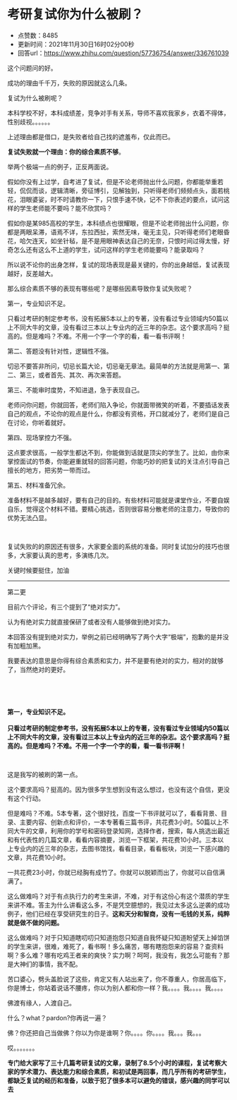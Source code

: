 # 考研复试你为什么被刷？
- 点赞数：8485
- 更新时间：2021年11月30日16时02分00秒
- 回答url：https://www.zhihu.com/question/57736754/answer/336761039
<body>
 <p data-pid="ZwMfn4As">这个问题问的好。</p>
 <p data-pid="_aA9YkhA">成功的理由千千万，失败的原因就这么几条。</p>
 <p data-pid="Kpo_Y_bL">复试为什么被刷呢？</p>
 <p data-pid="-ihImwcE">本科学校不好，本科成绩差，竞争对手有关系，导师不喜欢我家乡，衣着不得体，性别歧视。。。。。。</p>
 <p data-pid="lU7MiZNq">上述理由都是借口，是失败者给自己找的遮羞布，仅此而已。</p>
 <p data-pid="rSJIuCKk"><b>复试失败就一个理由：你的综合素质不够</b>。</p>
 <p data-pid="m6XkBHk6">举两个极端一点的例子，正反两面说。</p>
 <p data-pid="y-4-f_nJ">假如你没有上过学，自考进了复试，但是不论老师抛出什么问题，你都能举重若轻，侃侃而谈，逻辑清晰，旁征博引，见解独到，只听得老师们频频点头，面若桃花，泪眼婆娑，时不时请教你一下，只恨手速不快，记不下你表述的要点，试问这样的学生老师能不要吗？能不欣赏吗？</p>
 <p data-pid="6j10Puf2">假如你是某985高校的学生，本科绩点也很耀眼，但是不论老师抛出什么问题，你都是两眼呆滞，语焉不详，东拉西扯，索然无味，毫无主见，只听得老师们老眼昏花，哈欠连天，如坐针毡，是不是用眼神表达自己的无奈，只恨时间过得太慢，好奇怎么还有这么不上道的学生，试问这样的学生老师能要吗？能录取吗？</p>
 <p data-pid="Rc8Yw4sD">所以说不论你的出身怎样，复试的现场表现是最关键的，你的出身越低，复试表现越好，反差越大。</p>
 <p data-pid="ja4ZTiaV">那么综合素质不够的表现有哪些呢？是哪些因素导致你复试失败呢？</p>
 <p data-pid="WQ5zndR4">第一，专业知识不足。</p>
 <p data-pid="40NQYucE">只看过考研的制定参考书，没有拓展5本以上的专著，没有看过专业领域内50篇以上不同大牛的文章，没有看过三本以上专业内的近三年的杂志。这个要求高吗？挺高的。但是难吗？不难。不用一个字一个字的看，看一看书评啊！</p>
 <p data-pid="BoufvqPf">第二、答题没有针对性，逻辑性不强。</p>
 <p data-pid="QLU6XKth">切忌不要答非所问，切忌长篇大论，切忌毫无章法。最简单的方法就是用第一、第二、第三，或者首先、其次、再次来答题。</p>
 <p data-pid="t2TGv2yP">第三、不能审时度势，不知进退，急于表现自己。</p>
 <p data-pid="1DCmYIHv">老师问你问题，你就回答，老师们陷入争论，你就面带微笑的听着，不要插话发表自己的观点，不论你的观点是什么，你都没有资格，开口就减分了，老师们是自己在讨论，你听着就好。</p>
 <p data-pid="pOXx0UQF">第四、现场掌控力不强。</p>
 <p data-pid="IqLdHMpn">这点要求很高，一般学生都达不到，你能做到话就是顶尖的学生了。比如，由你来掌控面试的节奏，你能避重就轻的回答问题，你能巧妙的把复试的关注点引导自己擅长的地方，把劣势一带而过。</p>
 <p data-pid="OECsEq_6">第五、材料准备冗余。</p>
 <p data-pid="aDKWdBBa">准备材料不是越多越好，要有自己的目的。有些材料可能就是课堂作业，不要自娱自乐，觉得这个材料不错。要精心挑选，否则很容易分散老师的注意力，导致你的优势无法凸显。</p>
 <p class="ztext-empty-paragraph"><br></p>
 <p data-pid="TD3XXtrs">复试失败的的原因还有很多，大家要全面的系统的准备。同时复试加分的技巧也很多，大家要认真的思考，多演练几次。</p>
 <p data-pid="g-S-j8Kc">关键时候要挺住，加油</p>
 <hr>
 <p data-pid="y_IDIv53">第二更</p>
 <p data-pid="Y7Qe1f0G">目前六个评论，有三个提到了“绝对实力”。</p>
 <p data-pid="TJOYcofO">认为有绝对实力就直接保研了或者没有人能够做到绝对实力。</p>
 <p data-pid="MbenqcKj">本回答没有提到绝对实力，举例之前已经明确写了两个大字“极端”，抱歉的是并没有加粗加黑。</p>
 <p data-pid="Qu6k_7zN">我要表达的意思是你得有综合素质和实力，并不是要有绝对的实力，相对的就够了，当然绝对的更好。</p>
 <p class="ztext-empty-paragraph"><br></p>
 <p class="ztext-empty-paragraph"><br></p>
 <p data-pid="JmpbGZdn"><b>第一，专业知识不足。</b><br><br><b>只看过考研的制定参考书，没有拓展5本以上的专著，没有看过专业领域内50篇以上不同大牛的文章，没有看过三本以上专业内的近三年的杂志。这个要求高吗？挺高的。但是难吗？不难。不用一个字一个字的看，看一看书评啊！</b></p>
 <p class="ztext-empty-paragraph"><br></p>
 <p data-pid="yXW53oa1">这是我写的被刷的第一点。</p>
 <p data-pid="2mSEH63i">这个要求高吗？挺高的。因为很多学生想到没有这么想过，也没有这个自信，更没有这个行动。</p>
 <p data-pid="gqARgMlJ">但是难吗？不难。5本专著，这个很好找，百度一下书评就可以了，看看背景、目录、主要内容、创新点和评价，一本专著看三篇书评，共花费3小时。50篇以上不同大牛的文章，利用你的学号和密码登录知网，选择作者，搜索，每人挑选出最近和有代表性的几篇文章，看看内容摘要，浏览一下框架，共花费10小时。三本以上专业内的近三年的杂志，去图书馆找，看看目录，看看板块，浏览一下感兴趣的文章，共花费10小时。</p>
 <p data-pid="cQt_awUj">一共花费23小时，你就已经胸有成竹了。你就可以脱颖而出了，你就可以自信满满了。</p>
 <p data-pid="tfkqStR5">这么做难吗？对于有点执行力的考生来讲，不难，对于有这份心有这个潜质的学生来讲不难。答主为什么讲看这么多，不是凭空臆想的，我见过太多这么逆袭的成功例子，他们已经在享受研究生的日子。<b>这和天分和智商，没有一毛钱的关系，纯粹就是做不做的问题。</b></p>
 <p data-pid="fATtUzNQ">这么做难吗？对于只知道瞎叨叨只知道抱怨只知道自我怀疑只知道盼望天上掉馅饼的学生来讲，很难，难死了，看书啊！多么痛苦，哪有瞎抱怨来的容易？查资料啊？多么难？哪有吃鸡王者来的爽快？实力啊？呵呵，我没有，我怎么可能有？那是大神们的事情，我不配。</p>
 <p data-pid="9VprkTK6">苦口婆心，劈头盖脸说了这些，肯定又有人站出来了，你不尊重人，你居高临下，你是博士，你站着说话不腰疼，你以为别人都和你一样？我。。。。我。。。。我。。。。</p>
 <p data-pid="vaa75uMz">佛渡有缘人，人渡自己。</p>
 <p data-pid="vn9jTJeK">什么？what？pardon?你再说一遍？</p>
 <p data-pid="VQr58Tss">佛？你还把自己当做佛？你以为你是谁啊？你。。。。你。。。。我。。。我。。。</p>
 <p data-pid="p9CLGP68">哎。。。。。。。</p>
 <p data-pid="8IoWsd4r"><b>专门给大家写了三十几篇考研复试的文章，录制了8.5个小时的课程，复试考察大家的学术潜力、表达能力和综合素质，和初试是两回事，而几乎所有的考研学生，都缺乏复试的经历和准备，以致于犯了很多本可以避免的错误，感兴趣的同学可以去</b></p>
</body>